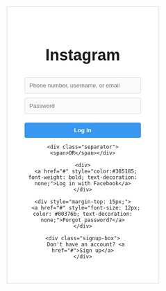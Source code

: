 <!DOCTYPE html>
<html lang="en">
<head>
  <meta charset="UTF-8" />
  <meta name="viewport" content="width=device-width, initial-scale=1.0" />
  <title>Login</title>
  <style>
    * {
      box-sizing: border-box;
      font-family: Arial, sans-serif;
    }

    body {
      margin: 0;
      background-color: #fafafa;
      display: flex;
      justify-content: center;
      align-items: center;
      height: 100vh;
    }

    .login-container {
      background: white;
      border: 1px solid #dbdbdb;
      width: 350px;
      padding: 40px;
      text-align: center;
    }

    .login-container h1 {
      font-size: 36px;
      margin-bottom: 30px;
      font-family: 'Segoe UI', sans-serif;
    }

    .input-field {
      width: 100%;
      margin-bottom: 10px;
    }

    .input-field input {
      width: 100%;
      padding: 10px;
      border: 1px solid #dbdbdb;
      border-radius: 3px;
      background: #fafafa;
    }

    .login-button {
      width: 100%;
      padding: 10px;
      background-color: #3897f0;
      color: white;
      border: none;
      border-radius: 4px;
      font-weight: bold;
      margin-top: 10px;
      cursor: pointer;
    }

    .separator {
      margin: 20px 0;
      display: flex;
      align-items: center;
      text-align: center;
    }

    .separator::before,
    .separator::after {
      content: "";
      flex: 1;
      height: 1px;
      background: #dbdbdb;
    }

    .separator span {
      margin: 0 10px;
      font-size: 12px;
      color: #999;
    }

    .signup-box {
      margin-top: 20px;
      font-size: 14px;
    }

    .signup-box a {
      color: #00376b;
      text-decoration: none;
      font-weight: bold;
    }
  </style>
</head>
<body>
  <div class="login-container">
    <h1>Instagram</h1> <!-- Replace with your own app name -->
    <form>
      <div class="input-field">
        <input type="text" placeholder="Phone number, username, or email" required />
      </div>
      <div class="input-field">
        <input type="password" placeholder="Password" required />
      </div>
      <button type="submit" class="login-button">Log In</button>
    </form>

    <div class="separator"><span>OR</span></div>

    <div>
      <a href="#" style="color:#385185; font-weight: bold; text-decoration: none;">Log in with Facebook</a>
    </div>

    <div style="margin-top: 15px;">
      <a href="#" style="font-size: 12px; color: #00376b; text-decoration: none;">Forgot password?</a>
    </div>

    <div class="signup-box">
      Don't have an account? <a href="#">Sign up</a>
    </div>
  </div>
</body>
</html>
